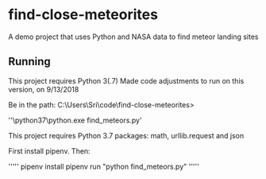 # find-close-meteorites
A demo project that uses Python and NASA data to find meteor landing sites

## Running

This project requires Python 3(.7)
Made code adjustments to run on this version, on 9/13/2018

Be in the path: C:\Users\Sri\code\find-close-meteorites>

  ''\python37\python.exe find_meteors.py'

This project requires Python 3.7 packages: math, urllib.request and json

First install pipenv. Then:

'''''
pipenv install
pipenv run "python find_meteors.py"
'''''
